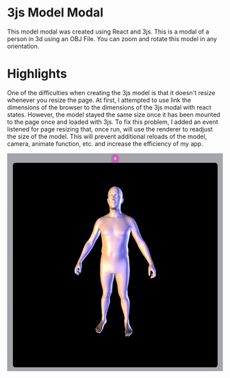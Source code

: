 # 3js Model Modal

This model modal was created using React and 3js. This is a modal of a person in 3d using an OBJ File. You can zoom and rotate this model in any orientation.

# Highlights

One of the difficulties when creating the 3js model is that it doesn't resize whenever you resize the page. At first, I attempted to use link the dimensions of the browser to the dimensions of the 3js modal with react states. However, the model stayed the same size once it has been mounted to the page once and loaded with 3js. To fix this problem, I added an event listened for page resizing that, once run, will use the renderer to readjust the size of the model. This will prevent additional reloads of the model, camera, animate function, etc. and increase the efficiency of my app. 

![model-modal](model-modal.png)

